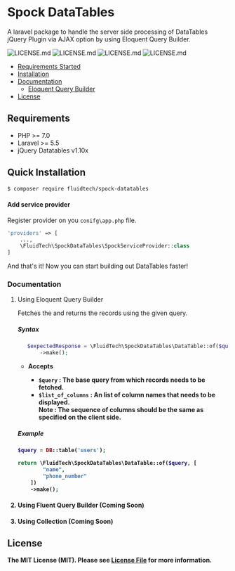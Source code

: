 # Spock DataTables
A laravel package to handle the server side processing of DataTables jQuery Plugin via AJAX option by using Eloquent Query Builder.

![LICENSE.md](https://badgen.net/badge/Php/v7+/green)
![LICENSE.md](https://badgen.net/badge/Packagist/v9.8.0/blue) 
![LICENSE.md](https://badgen.net/badge/Laravel/v5.5+/orange) 
![LICENSE.md](https://badgen.net/badge/LICENSE/MIT/purple)

- [Requirements Started](#requirements)
- [Installation](#quick-installation)
- [Documentation](#documentation)
  - [Eloquent Query Builder](#using-eloquent-query-builder)
- [License](#license)


## Requirements
 * PHP >= 7.0
 * Laravel >= 5.5
 * jQuery Datatables v1.10x
 
## Quick Installation
```bash
$ composer require fluidtech/spock-datatables
```

#### Add service provider
Register provider on you `conifg\app.php` file.
```php
'providers' => [
    ...,
    \FluidTech\SpockDataTables\SpockServiceProvider::class
]
``` 
And that's it! Now you can start building out DataTables faster!

### Documentation
1. Using Eloquent Query Builder
    
    Fetches the and returns the records using the given query.
    ##### Syntax
    ```php
       $expectedResponse = \FluidTech\SpockDataTables\DataTable::of($query, $list_of_columns)
           ->make();
    ```
    * <b>Accepts<b>
        * `$query` : The base query from which records needs to be fetched.
        * `$list_of_columns` : An list of column names that needs to be displayed. <br> 
        <b>Note</b> : The sequence of columns should be the same as specified on the client side.
        
    ##### Example

    ```php
    $query = DB::table('users');
    
    return \FluidTech\SpockDataTables\DataTable::of($query, [
            "name", 
            "phone_number"
        ])
        ->make();
    ```
2. #### Using Fluent Query Builder (Coming Soon)
3. #### Using Collection (Coming Soon)


## License

The MIT License (MIT). Please see [License File](https://github.com/Gaurav-Punjabi/spock-datatables/blob/master/LICENSE.md) for more information.
